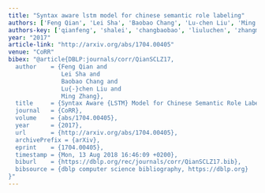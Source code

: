 ```yaml
---
title: "Syntax aware lstm model for chinese semantic role labeling"
authors: ['Feng Qian', 'Lei Sha', 'Baobao Chang', 'Lu-chen Liu', 'Ming Zhang 0004']
authors-key: ['qianfeng', 'shalei', 'changbaobao', 'liuluchen', 'zhangming']
year: "2017"
article-link: "http://arxiv.org/abs/1704.00405"
venue: "CoRR"
bibex: "@article{DBLP:journals/corr/QianSCLZ17,
  author    = {Feng Qian and
               Lei Sha and
               Baobao Chang and
               Lu{-}chen Liu and
               Ming Zhang},
  title     = {Syntax Aware {LSTM} Model for Chinese Semantic Role Labeling},
  journal   = {CoRR},
  volume    = {abs/1704.00405},
  year      = {2017},
  url       = {http://arxiv.org/abs/1704.00405},
  archivePrefix = {arXiv},
  eprint    = {1704.00405},
  timestamp = {Mon, 13 Aug 2018 16:46:09 +0200},
  biburl    = {https://dblp.org/rec/journals/corr/QianSCLZ17.bib},
  bibsource = {dblp computer science bibliography, https://dblp.org}
}"
---
```

